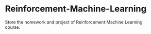 # Reinforcement-Machine-Learning
Store the homework and project of Reinforcement Machine Learning course.
